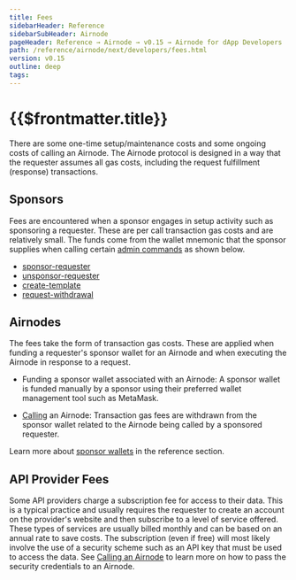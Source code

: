 ```yaml
---
title: Fees
sidebarHeader: Reference
sidebarSubHeader: Airnode
pageHeader: Reference → Airnode → v0.15 → Airnode for dApp Developers
path: /reference/airnode/next/developers/fees.html
version: v0.15
outline: deep
tags:
---
```


<VersionWarning/>

<PageHeader/>

<SearchHighlight/>

<FlexStartTag/>

# {{$frontmatter.title}}

There are some one-time setup/maintenance costs and some ongoing costs of
calling an Airnode. The Airnode protocol is designed in a way that the requester
assumes all gas costs, including the request fulfillment (response)
transactions.

## Sponsors

Fees are encountered when a sponsor engages in setup activity such as sponsoring
a requester. These are per call transaction gas costs and are relatively small.
The funds come from the wallet mnemonic that the sponsor supplies when calling
certain [admin commands](/reference/airnode/next/packages/admin-cli.md) as shown
below.

- [sponsor-requester](/reference/airnode/next/packages/admin-cli.md#sponsor-requester)
- [unsponsor-requester](/reference/airnode/next/packages/admin-cli.md#unsponsor-requester)
- [create-template](/reference/airnode/next/packages/admin-cli.md#create-template)
- [request-withdrawal](/reference/airnode/next/packages/admin-cli.md#request-withdrawal)

## Airnodes

The fees take the form of transaction gas costs. These are applied when funding
a requester's sponsor wallet for an Airnode and when executing the Airnode in
response to a request.

- Funding a sponsor wallet associated with an Airnode: A sponsor wallet is
  funded manually by a sponsor using their preferred wallet management tool such
  as MetaMask.

- [Calling](/reference/airnode/next/developers/index.md) an Airnode: Transaction
  gas fees are withdrawn from the sponsor wallet related to the Airnode being
  called by a sponsored requester.

<SponsorWalletWarning/>

Learn more about [sponsor wallets](/reference/airnode/next/concepts/sponsor.md)
in the reference section.

## API Provider Fees

Some API providers charge a subscription fee for access to their data. This is a
typical practice and usually requires the requester to create an account on the
provider's website and then subscribe to a level of service offered. These types
of services are usually billed monthly and can be based on an annual rate to
save costs. The subscription (even if free) will most likely involve the use of
a security scheme such as an API key that must be used to access the data. See
[Calling an Airnode](/reference/airnode/next/developers/index.md) to learn more
on how to pass the security credentials to an Airnode.

<FlexEndTag/>
